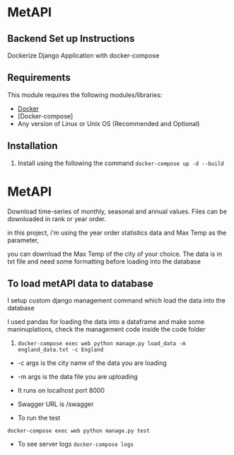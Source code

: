 # MetAPI

## Backend Set up Instructions


Dockerize Django Application with docker-compose 

## Requirements

This module requires the following modules/libraries:

* [Docker](https://www.docker.com/get-started)
* [Docker-compose]
* Any version of Linux or Unix OS (Recommended and Optional)

## Installation

1. Install using the following the command
   ```docker-compose up -d --build```


# MetAPI
Download time-series of monthly, seasonal and annual values. Files can be downloaded in rank or year order.

in this project, i'm using the year order statistics data and Max Temp as the parameter,

you can download the Max Temp of the city of your choice. The data is in txt file and need some formatting before loading into the database



## To load metAPI data to database
I setup custom django management command which load the data into the database

I used pandas for loading the data into a dataframe and make some maninuplations, check the management code inside the code folder

1. ```docker-compose exec web python manage.py load_data -m england_data.txt -c England```

* -c args is the city name of the data you are loading
* -m args is the data file you are uploading



* It runs on localhost port 8000

* Swagger URL is /swagger

* To run the test

```docker-compose exec web python manage.py test```

* To see server logs
```docker-compose logs```
  
